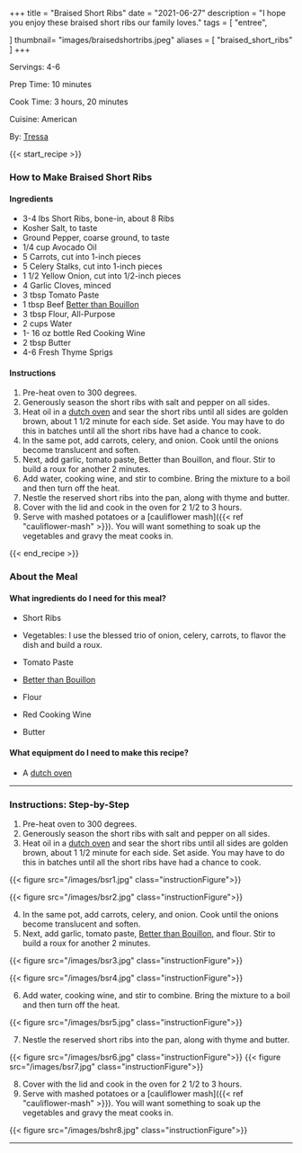 +++
title = "Braised Short Ribs"
date = "2021-06-27"
description = "I hope you enjoy these braised short ribs our family loves."
tags = [
    "entree",
   
]
thumbnail= "images/braisedshortribs.jpeg"
aliases = [
"braised_short_ribs"
]
+++

Servings: 4-6 <!--more-->

Prep Time: 10 minutes 

Cook Time: 3 hours, 20 minutes 

Cuisine: American 

By: [Tressa](https://www.jamilghar.com/about/)

{{< start_recipe >}}

### How to Make Braised Short Ribs 

#### Ingredients  

* 3-4 lbs Short Ribs, bone-in, about 8 Ribs 
* Kosher Salt, to taste
* Ground Pepper, coarse ground, to taste 
* 1/4 cup Avocado Oil 
* 5 Carrots, cut into 1-inch pieces 
* 5 Celery Stalks, cut into 1-inch pieces 
* 1 1/2 Yellow Onion, cut into 1/2-inch pieces 
* 4 Garlic Cloves, minced 
* 3 tbsp Tomato Paste 
* 1 tbsp Beef [Better than Bouillon](https://amzn.to/39EkMPQ)
* 3 tbsp Flour, All-Purpose   
* 2 cups Water 
* 1- 16 oz bottle Red Cooking Wine
* 2 tbsp Butter 
* 4-6 Fresh Thyme Sprigs 

#### Instructions 

1. Pre-heat oven to 300 degrees.
2. Generously season the short ribs with salt and pepper on all sides. 
3. Heat oil in a [dutch oven](https://amzn.to/3ob8ebq) and sear the short ribs until all sides are golden brown, about 1 1/2 minute for each side. Set aside. You may have to do this in batches until all the short ribs have had a chance to cook.
4. In the same pot, add carrots, celery, and onion. Cook until the onions become translucent and soften. 
5. Next, add garlic, tomato paste, Better than Bouillon, and flour. Stir to build a roux for another 2 minutes. 
6. Add water, cooking wine, and stir to combine. Bring the mixture to a boil and then turn off the heat.
7. Nestle the reserved short ribs into the pan, along with thyme and butter. 
8. Cover with the lid and cook in the oven for 2 1/2 to 3 hours. 
9. Serve with mashed potatoes or a [cauliflower mash]({{< ref "cauliflower-mash" >}}). You will want something to soak up the vegetables and gravy the meat cooks in.  

{{< end_recipe >}}

### About the Meal 

#### What ingredients do I need for this meal?

* Short Ribs 

* Vegetables: I use the blessed trio of onion, celery, carrots, to flavor the dish and build a roux. 

* Tomato Paste 

* [Better than Bouillon](https://amzn.to/3m5LpmO) 

* Flour 

* Red Cooking Wine

* Butter 

#### What equipment do I need to make this recipe?

* A [dutch oven](https://amzn.to/3A3ZcjM) 

---- 

### Instructions: Step-by-Step

1. Pre-heat oven to 300 degrees.
2. Generously season the short ribs with salt and pepper on all sides. 
3. Heat oil in a [dutch oven](https://amzn.to/3ob8ebq) and sear the short ribs until all sides are golden brown, about 1 1/2 minute for each side. Set aside. You may have to do this in batches until all the short ribs have had a chance to cook.

{{< figure src="/images/bsr1.jpg" class="instructionFigure">}}

{{< figure src="/images/bsr2.jpg" class="instructionFigure">}}

4. In the same pot, add carrots, celery, and onion. Cook until the onions become translucent and soften. 
5. Next, add garlic, tomato paste, [Better than Bouillon](https://amzn.to/39EkMPQ), and flour. Stir to build a roux for another 2 minutes. 

{{< figure src="/images/bsr3.jpg" class="instructionFigure">}}

{{< figure src="/images/bsr4.jpg" class="instructionFigure">}}

6. Add water, cooking wine, and stir to combine. Bring the mixture to a boil and then turn off the heat.

{{< figure src="/images/bsr5.jpg" class="instructionFigure">}}

7. Nestle the reserved short ribs into the pan, along with thyme and butter. 

{{< figure src="/images/bsr6.jpg" class="instructionFigure">}}
{{< figure src="/images/bsr7.jpg" class="instructionFigure">}}

8. Cover with the lid and cook in the oven for 2 1/2 to 3 hours. 
9. Serve with mashed potatoes or a [cauliflower mash]({{< ref "cauliflower-mash" >}}). You will want something to soak up the vegetables and gravy the meat cooks in.    

{{< figure src="/images/bshr8.jpg" class="instructionFigure">}}

---- 
